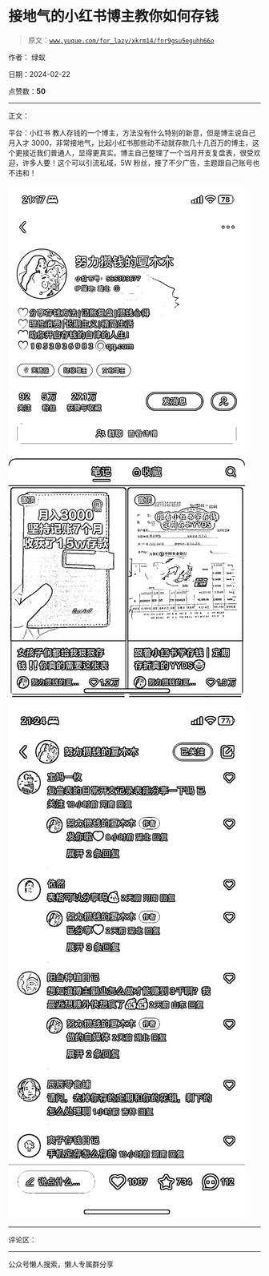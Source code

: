 # 接地气的小红书博主教你如何存钱

> 原文：[`www.yuque.com/for_lazy/xkrm14/fnr9gsu5eguhh66o`](https://www.yuque.com/for_lazy/xkrm14/fnr9gsu5eguhh66o)

作者： 绿蚁

日期：2024-02-22

点赞数：**50**

* * *

正文：

平台：小红书
教人存钱的一个博主，方法没有什么特别的新意，但是博主说自己月入才 3000，非常接地气，比起小红书那些动不动就存款几十几百万的博主，这个更接近我们普通人，显得更真实。博主自己整理了一个当月开支复盘表，很受欢迎，许多人要！这个可以引流私域，5W 粉丝，接了不少广告，主题跟自己账号也不违和！

![](img/cdfc5080719ada711a7fab068f064ea2.png)

![](img/880d2c99ddfff1614d0da1082fb7aca2.png)

* * *

评论区：

* * *

公众号懒人搜索，懒人专属群分享